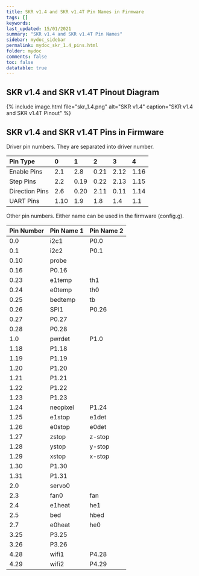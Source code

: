 ```yaml
---
title: SKR v1.4 and SKR v1.4T Pin Names in Firmware
tags: []
keywords: 
last_updated: 15/01/2021
summary: "SKR v1.4 and SKR v1.4T Pin Names"
sidebar: mydoc_sidebar
permalink: mydoc_skr_1.4_pins.html
folder: mydoc
comments: false
toc: false
datatable: true
---
```


## SKR v1.4 and SKR v1.4T Pinout Diagram

{% include image.html file="skr_1.4.png" alt="SKR v1.4" caption="SKR v1.4 and SKR v1.4T Pinout" %}

## SKR v1.4 and SKR v1.4T Pins in Firmware

Driver pin numbers. They are separated into driver number.

<div class="datatable-begin"></div>

|Pin Type|0|1|2|3|4|
| :------------- |:-------------|:-------------|:-------------|:-------------|:-------------|
|Enable Pins|2.1|2.8|0.21|2.12|1.16|
|Step Pins|2.2|0.19|0.22|2.13|1.15|
|Direction Pins|2.6|0.20|2.11|0.11|1.14|
|UART Pins|1.10|1.9|1.8|1.4|1.1|

<div class="datatable-end"></div>

Other pin numbers. Either name can be used in the firmware (config.g).

<div class="datatable-begin"></div>

|Pin Number|Pin Name 1|Pin Name 2|
| :------------- |:-------------|:-------------|
|0.0|i2c1|P0.0|
|0.1|i2c2|P0.1|
|0.10|probe||
|0.16|P0.16||
|0.23|e1temp|th1|
|0.24|e0temp|th0|
|0.25|bedtemp|tb|
|0.26|SPI1|P0.26|
|0.27|P0.27||
|0.28|P0.28||
|1.0|pwrdet|P1.0|
|1.18|P1.18||
|1.19|P1.19||
|1.20|P1.20||
|1.21|P1.21||
|1.22|P1.22||
|1.23|P1.23||
|1.24|neopixel|P1.24|
|1.25|e1stop|e1det|
|1.26|e0stop|e0det|
|1.27|zstop|z-stop|
|1.28|ystop|y-stop|
|1.29|xstop|x-stop|
|1.30|P1.30||
|1.31|P1.31||
|2.0|servo0||
|2.3|fan0|fan|
|2.4|e1heat|he1|
|2.5|bed|hbed|
|2.7|e0heat|he0|
|3.25|P3.25||
|3.26|P3.26||
|4.28|wifi1|P4.28|
|4.29|wifi2|P4.29|

<div class="datatable-end"></div>